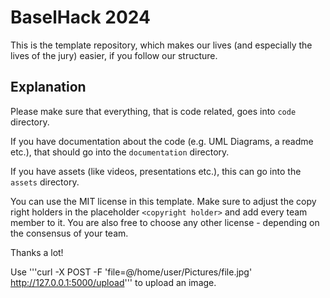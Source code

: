# BaselHack 2024

This is the template repository, which makes our lives (and especially the lives of the jury) easier,
if you follow our structure.

## Explanation

Please make sure that everything, that is code related, goes into `code` directory.

If you have documentation about the code (e.g. UML Diagrams, a readme etc.), that should go into the `documentation` directory.

If you have assets (like videos, presentations etc.), this can go into the `assets` directory.

You can use the MIT license in this template. Make sure to adjust the copy right holders in the placeholder `<copyright holder>` and add every team member to it.
You are also free to choose any other license - depending on the consensus of your team.

Thanks a lot!


Use '''curl -X POST -F 'file=@/home/user/Pictures/file.jpg' http://127.0.0.1:5000/upload''' to upload an image.